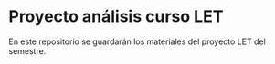 # Proyecto análisis curso LET

En este repositorio se guardarán los materiales del proyecto LET del semestre.

